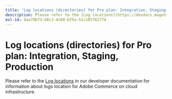 ```yaml
---
title: 'Log locations (directories) for Pro plan: Integration, Staging, Production'
description: Please refer to the [Log locations](https://devdocs.magento.com/guides/v2.2/cloud/project/log-locations.html) in our developer documentation for information about logs location for Adobe Commerce on cloud infrastructure.
exl-id: daa79b73-68c2-4c89-bf5e-51c105762774
---
```

# Log locations (directories) for Pro plan: Integration, Staging, Production

Please refer to the [Log locations](https://devdocs.magento.com/guides/v2.2/cloud/project/log-locations.html) in our developer documentation for information about logs location for Adobe Commerce on cloud infrastructure.

